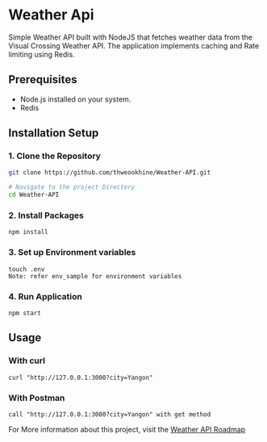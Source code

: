 # Weather Api

Simple Weather API built with NodeJS that fetches weather data from the Visual Crossing Weather API. The application implements caching and Rate limiting using Redis.

## Prerequisites

- Node.js installed on your system.
- Redis

## Installation Setup

### 1. Clone the Repository

```bash
git clone https://github.com/thweookhine/Weather-API.git

# Navigate to the project Directory
cd Weather-API
```

### 2. Install Packages

```
npm install
```

### 3. Set up Environment variables

```
touch .env
Note: refer env_sample for environment variables
```

### 4. Run Application

```
npm start
```

## Usage

### With curl

```
curl "http://127.0.0.1:3000?city=Yangon"
```

### With Postman

```
call "http://127.0.0.1:3000?city=Yangon" with get method
```

For More information about this project, visit the [Weather API Roadmap](https://roadmap.sh/projects/weather-api-wrapper-service)
